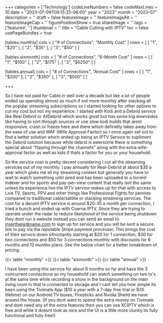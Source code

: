 ﻿+++
categories = ['Technology']
codeLineNumbers = false
codeMaxLines = 10
date = "2023-07-09T09:15:25-06:00"
year = "2023"
month = "2023-07"
description = ''
draft = false
featureImage = ''
featureImageAlt = ''
featureImageCap = ''
figurePositionShow = true
shareImage = ''
tags = ['featured', '']
thumbnail = ''
title = "Cable Cutting with IPTV"
toc = false
usePageBundles = true

[tables.monthly]
cols = [ "# of Connections", "Monthly Cost" ]
rows = [
  [ "1", "$20" ],
  [ "2", "$35" ],
  [ "3", "$50" ]
]

[tables.sixmonth]
cols = [ "# of Connections", "6-Month Cost" ]
rows = [
  [ "1", "$100" ],
  [ "2", "$175" ],
  [ "3", "$5250" ]
]

[tables.annual]
cols = [ "# of Connections", "Annual Cost" ]
rows = [
  [ "1", "$200" ],
  [ "2", "$350" ],
  [ "3", "$500" ]
]

+++

So I have not paid for Cable in well over a decade but like a lot of people ended up spending almost as much if not more monthly after stacking all the popular streaming subscriptions 
so I started looking for other options to cut my cost but not my experience. I started with Kodi and a Debrid service like Real Debrid or AllDebrid which works great but has some big downsides like having to sort through sources or use slow kodi builds that arent responsive, crash or freeze here and there which definetly takes away from the ease of use and WAF (Wife Approval Factor) so I once again set out to find a better solution which ended up being an IPTV Service to supliment the Debrid solution because while debrid is awersome there is something special about "flipping through the channels" along with the extra wife-approval factor as well as kids if thats a factor for you or your household.

So the service cost is pretty decent considering I cut all the streaming services out of my monthly. I pay annually for Real-Debrid at about $35 a year which gives me all my streaming content but generally you have to wait to watch something until aired and has been uploaded to a torrent indexer and for sports and pay-per-view content that really isnt the same unless its experience live the IPTV service makes up for that with access to Live TV, Sports, PPV and other things like Professional Fights for pennies compared to traditional cable/satilite or stacking streaming services. The cost for a decent IPTV service is around $20-35 a month per connection, I tried a bunch and ended up with Cuerna IPTV, Since they are trying to operate under the radar to reduce likelyhood of the service being shutdown they dont run a website instead you can send an email to inserthere@name.com to sign up for service and you will be sent a secure link to pay via the reputable Stripe payment processer, This brings the cost of their service down sifnicitantly starting at $20 for 1 connection, $30 for two connections and $50 for 3 connections monthly with discounts for 6 months and 12 months plans. See the below chart for a better breakdown of pricing. 

{{< table "monthly" >}}
{{< table "sixmonth" >}}
{{< table "annual" >}}

I have been using this service for about 6 months so far and have the 3 concurrent connections so my household can watch something on two tv's at the same time while recording a show in the background on the main living room tv that is connected to storage and I cant tell you how simple its been using the Tivimate App ($10 a year with a 7-day free trial or $35 lifetime) on our Android TV boxes, Firesticks and Nvidia Sheild we have around the house. (If you dont want to spend the extra money on Tivimate and dont need any of the extra features then you can use XCIPTV which is free and while it doesnt look as nice and the UI is a little more clunky its fully functional and fully free!)